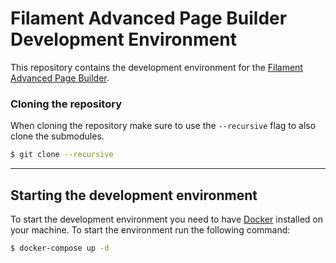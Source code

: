 # Filament Advanced Page Builder Development Environment
This repository contains the development environment for the [Filament Advanced Page Builder](https://github.com/rschoonheim/filament-page).


### Cloning the repository
When cloning the repository make sure to use the `--recursive` flag to also clone the submodules.
```bash
$ git clone --recursive
```
***

## Starting the development environment
To start the development environment you need to have [Docker](https://www.docker.com/) installed on your machine.
To start the environment run the following command:
```bash
$ docker-compose up -d
```



